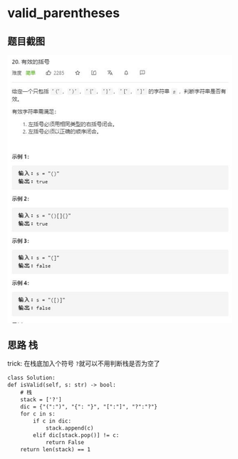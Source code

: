# valid_parentheses

## 题目截图
 ![](valid_parentheses.jpg)

## 思路 栈

trick: 在栈底加入个符号 `?`就可以不用判断栈是否为空了


    class Solution:
    def isValid(self, s: str) -> bool:
        # 栈
        stack = ['?']
        dic = {"(":")", "{": "}", "[":"]", "?":"?"}
        for c in s:
            if c in dic:
                stack.append(c)
            elif dic[stack.pop()] != c:
                return False
        return len(stack) == 1
